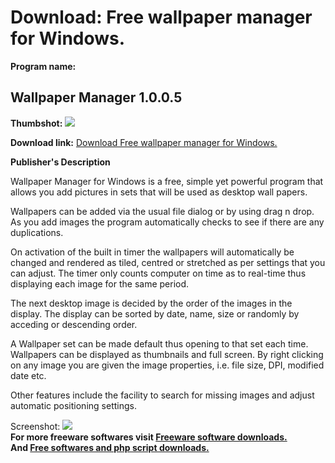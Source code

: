 # Download: Free wallpaper manager for Windows.

**Program name:**

## Wallpaper Manager 1.0.0.5

  
**Thumbshot:** ![](http://www.freewarefiles.com/screenshot/ppwpapermngr_md.jpg)   
  
**Download link:** [Download Free wallpaper manager for Windows.](http://freesoftwares.boysofts.com/Wallpaper-Manager_program_58882.html)  
  


**Publisher's Description**  
  


Wallpaper Manager for Windows is a free, simple yet powerful program that allows you add pictures in sets that will be used as desktop wall papers. 

Wallpapers can be added via the usual file dialog or by using drag n drop. As you add images the program automatically checks to see if there are any duplications.

On activation of the built in timer the wallpapers will automatically be changed and rendered as tiled, centred or stretched as per settings that you can adjust. The timer only counts computer on time as to real-time thus displaying each image for the same period.

The next desktop image is decided by the order of the images in the display. The display can be sorted by date, name, size or randomly by acceding or descending order.

A Wallpaper set can be made default thus opening to that set each time. Wallpapers can be displayed as thumbnails and full screen. By right clicking on any image you are given the image properties, i.e. file size, DPI, modified date etc.

Other features include the facility to search for missing images and adjust automatic positioning settings.

  
  
Screenshot: ![](http://www.freewarefiles.com/screenshot/ppwpapermngr.jpg)   
**For more freeware softwares visit [Freeware software downloads.](http://freesoftwares.boysofts.com/)**   
**And [Free softwares and php script downloads.](http://www.boysofts.com/)**
